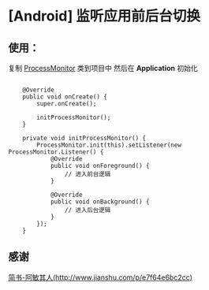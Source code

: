 # [Android] 监听应用前后台切换

## 使用：

复制 [ProcessMonitor](app/src/main/java/com/kwok/appmonitor/ProcessMonitor.java) 类到项目中
然后在 **Application** 初始化
```

    @Override
    public void onCreate() {
        super.onCreate();

        initProcessMonitor();
    }

    private void initProcessMonitor() {
        ProcessMonitor.init(this).setListener(new ProcessMonitor.Listener() {
            @Override
            public void onForeground() {
                // 进入前台逻辑
            }

            @Override
            public void onBackground() {
                // 进入后台逻辑
            }
        });
    }
```

## 感谢
[简书-阿敏其人(http://www.jianshu.com/p/e7f64e6bc2cc)](http://www.jianshu.com/p/e7f64e6bc2cc)